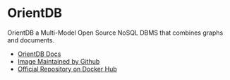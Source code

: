 # OrientDB

OrientDB a Multi-Model Open Source NoSQL DBMS that combines graphs and documents.

- [OrientDB Docs](https://orientdb.com/docs/)
- [Image Maintained by Github](https://github.com/orientechnologies/orientdb-docker)
- [Official Repository on Docker Hub](https://hub.docker.com/_/orientdb/)